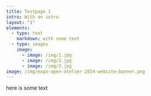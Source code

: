 ```yaml
---
title: Testpage 1
intro: With an intro
layout: "1"
elements:
  - type: text
    markdown: with some text
  - type: images
    image:
      - image: /img/1.jpg
      - image: /img/2.jpg
      - image: /img/3.jpg
image: /img/expo-open-atelier-2024-website-banner.png
---
```

here is some text
